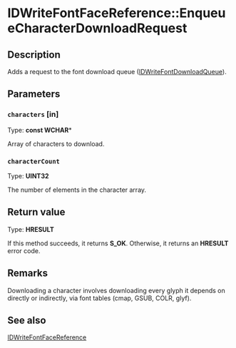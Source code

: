 # IDWriteFontFaceReference::EnqueueCharacterDownloadRequest

## Description

Adds a request to the font download queue ([IDWriteFontDownloadQueue](https://learn.microsoft.com/windows/win32/api/dwrite_3/nn-dwrite_3-idwritefontdownloadqueue)).

## Parameters

### `characters` [in]

Type: **const WCHAR***

Array of characters to download.

### `characterCount`

Type: **UINT32**

The number of elements in the character array.

## Return value

Type: **HRESULT**

If this method succeeds, it returns **S_OK**. Otherwise, it returns an **HRESULT** error code.

## Remarks

 Downloading a character involves downloading every glyph it depends on directly or indirectly, via font tables (cmap, GSUB, COLR, glyf).

## See also

[IDWriteFontFaceReference](https://learn.microsoft.com/windows/win32/api/dwrite_3/nn-dwrite_3-idwritefontfacereference)